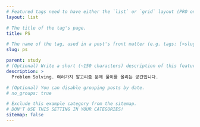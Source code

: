 ```yaml
---
# Featured tags need to have either the `list` or `grid` layout (PRO only).
layout: list

# The title of the tag's page.
title: PS

# The name of the tag, used in a post's front matter (e.g. tags: [<slug>]).
slug: ps

parent: study
# (Optional) Write a short (~150 characters) description of this featured tag.
description: >
  Problem Solving. 여러가지 알고리즘 문제 풀이를 올리는 공간입니다.

# (Optional) You can disable grouping posts by date.
# no_groups: true

# Exclude this example category from the sitemap.
# DON'T USE THIS SETTING IN YOUR CATEGORIES!
sitemap: false
---
```

